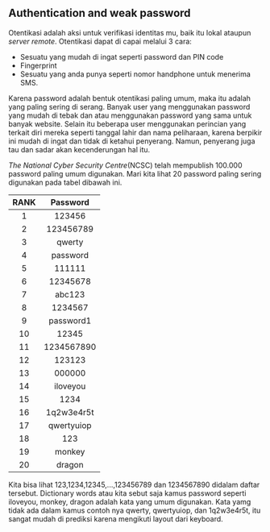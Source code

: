 ## Authentication and weak password
Otentikasi adalah aksi untuk verifikasi identitas mu, baik itu lokal ataupun *server remote*. Otentikasi dapat di capai melalui 3 cara:
* Sesuatu yang mudah di ingat seperti password dan PIN code
* Fingerprint 
* Sesuatu yang anda punya seperti nomor handphone untuk menerima SMS.

Karena password adalah bentuk otentikasi paling umum, maka itu adalah yang paling sering di serang. Banyak user yang menggunakan password yang mudah di tebak dan atau menggunakan password yang sama untuk banyak website.
Selain itu beberapa user menggunakan perincian yang terkait diri mereka seperti tanggal lahir dan nama peliharaan, karena berpikir ini mudah di ingat dan tidak di ketahui penyerang. Namun, penyerang juga tau dan sadar akan kecenderungan hal itu.

*The National Cyber Security Centre*(NCSC) telah mempublish 100.000 password paling umum digunakan. Mari kita lihat 20 password paling sering digunakan pada tabel dibawah ini.

| RANK | Password |
|:----:|:--------:|
|  1   | 123456   |
|2|123456789|
|3|qwerty|
|4|password|
|5|111111|
|6|12345678|
|7|abc123|
|8|1234567|
|9|password1|
|10|12345|
|11|1234567890|
|12|123123|
|13|000000|
|14|iloveyou|
|15|1234|
|16|1q2w3e4r5t|
|17|qwertyuiop|
|18|123|
|19|monkey|
|20|dragon|

Kita bisa lihat 123,1234,12345,...,123456789 dan 1234567890 didalam daftar tersebut. Dictionary words atau kita sebut saja kamus password seperti iloveyou, monkey, dragon adalah kata yang umum digunakan. Kata yamg tidak ada dalam kamus contoh nya qwerty, qwertyuiop, dan 1q2w3e4r5t, itu sangat mudah di prediksi karena mengikuti layout dari keyboard.

